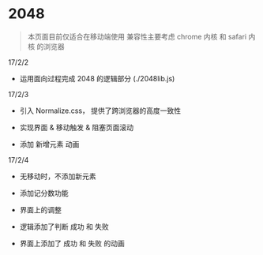 # 2048

> 本页面目前仅适合在移动端使用
>   兼容性主要考虑 chrome 内核 和 safari 内核 的浏览器

17/2/2

- 运用面向过程完成 2048 的逻辑部分 (./2048lib.js)

17/2/3

- 引入 Normalize.css， 提供了跨浏览器的高度一致性

- 实现界面 & 移动触发 & 阻塞页面滚动

- 添加 新增元素 动画

17/2/4
- 无移动时，不添加新元素

- 添加记分数功能

- 界面上的调整

- 逻辑添加了判断 成功 和 失败

- 界面上添加了 成功 和 失败 的动画
